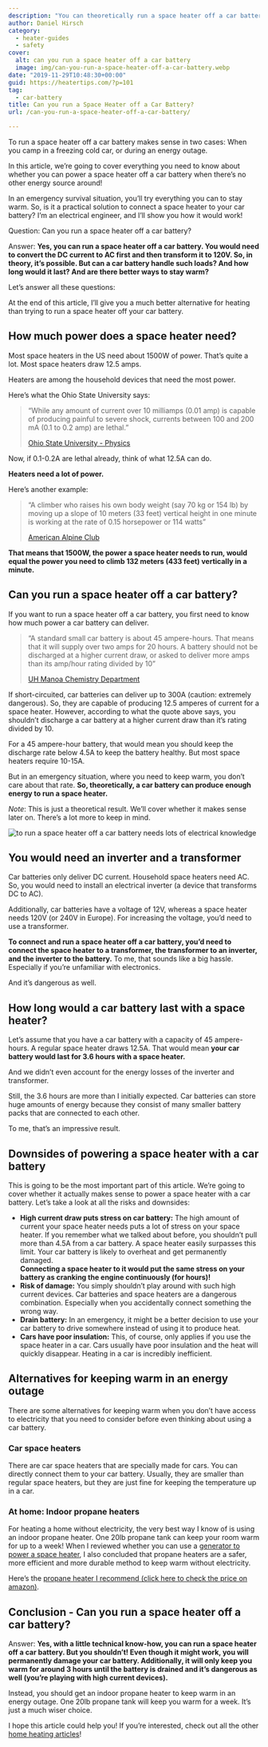 ```yaml
---
description: "You can theoretically run a space heater off a car battery, but you shouldn't. Let me show you much better alternatives to keep warm without electricity."
author: Daniel Hirsch
category:
  - heater-guides
  - safety
cover:
  alt: can you run a space heater off a car battery
  image: img/can-you-run-a-space-heater-off-a-car-battery.webp
date: "2019-11-29T10:48:30+00:00"
guid: https://heatertips.com/?p=101
tag:
  - car-battery
title: Can you run a Space Heater off a Car Battery?
url: /can-you-run-a-space-heater-off-a-car-battery/

---
```

To run a space heater off a car battery makes sense in two cases: When you camp in a freezing cold car, or during an energy outage.

In this article, we’re going to cover everything you need to know about whether you can power a space heater off a car battery when there’s no other energy source around!

In an emergency survival situation, you’ll try everything you can to stay warm. So, is it a practical solution to connect a space heater to your car battery? I’m an electrical engineer, and I’ll show you how it would work!

Question: Can you run a space heater off a car battery?

Answer: **Yes, you can run a space heater off a car battery. You would need to convert the DC current to AC first and then transform it to 120V. So, in theory, it’s possible. But can a car battery handle such loads? And how long would it last? And are there better ways to stay warm?**

Let’s answer all these questions:

At the end of this article, I’ll give you a much better alternative for heating than trying to run a space heater off your car battery.

## How much power does a space heater need?

Most space heaters in the US need about 1500W of power. That’s quite a lot. Most space heaters draw 12.5 amps.

Heaters are among the household devices that need the most power.

Here’s what the Ohio State University says:

> “While any amount of current over 10 milliamps (0.01 amp) is capable of producing painful to severe shock, currents between 100 and 200 mA (0.1 to 0.2 amp) are lethal.”
>
> [Ohio State University - Physics](https://www.asc.ohio-state.edu/physics/p616/safety/fatal_current.html)

Now, if 0.1-0.2A are lethal already, think of what 12.5A can do.

**Heaters need a lot of power.**

Here’s another example:

> “A climber who raises his own body weight (say 70 kg or 154 lb) by moving up a slope of 10 meters (33 feet) vertical height in one minute is working at the rate of 0.15 horsepower or 114 watts”
>
> [American Alpine Club](http://publications.americanalpineclub.org/articles/12198412600/print)

**That means that 1500W, the power a space heater needs to run, would equal the power you need to climb 132 meters (433 feet) vertically in a minute.**

## Can you run a space heater off a car battery?

If you want to run a space heater off a car battery, you first need to know how much power a car battery can deliver.

> “A standard small car battery is about 45 ampere-hours. That means that it will supply over two amps for 20 hours. A battery should not be discharged at a higher current draw, or asked to deliver more amps than its amp/hour rating divided by 10”
>
> [UH Manoa Chemistry Department](http://www.chem.hawaii.edu/uham/bat.html)

If short-circuited, car batteries can deliver up to 300A (caution: extremely dangerous). So, they are capable of producing 12.5 amperes of current for a space heater. However, according to what the quote above says, you shouldn’t discharge a car battery at a higher current draw than it’s rating divided by 10.

For a 45 ampere-hour battery, that would mean you should keep the discharge rate below 4.5A to keep the battery healthy. But most space heaters require 10-15A.

But in an emergency situation, where you need to keep warm, you don’t care about that rate. **So, theoretically, a car battery can produce enough energy to run a space heater.**

_Note_: This is just a theoretical result. We’ll cover whether it makes sense later on. There’s a lot more to keep in mind.

![to run a space heater off a car battery needs lots of electrical knowledge](/img/can-you-run-a-space-heater-off-a-car-battery-power.webp)

## You would need an inverter and a transformer

Car batteries only deliver DC current. Household space heaters need AC. So, you would need to install an electrical inverter (a device that transforms DC to AC).

Additionally, car batteries have a voltage of 12V, whereas a space heater needs 120V (or 240V in Europe). For increasing the voltage, you’d need to use a transformer.

**To connect and run a space heater off a car battery, you’d need to connect the space heater to a transformer, the transformer to an inverter, and the inverter to the battery.** To me, that sounds like a big hassle. Especially if you’re unfamiliar with electronics.

And it’s dangerous as well.

## How long would a car battery last with a space heater?

Let’s assume that you have a car battery with a capacity of 45 ampere-hours. A regular space heater draws 12.5A. That would mean **your car battery would last for 3.6 hours with a space heater.**

And we didn’t even account for the energy losses of the inverter and transformer.

Still, the 3.6 hours are more than I initially expected. Car batteries can store huge amounts of energy because they consist of many smaller battery packs that are connected to each other.

To me, that’s an impressive result.

## Downsides of powering a space heater with a car battery

This is going to be the most important part of this article. We’re going to cover whether it actually makes sense to power a space heater with a car battery. Let’s take a look at all the risks and downsides:

- **High current draw puts stress on car battery:** The high amount of current your space heater needs puts a lot of stress on your space heater. If you remember what we talked about before, you shouldn’t pull more than 4.5A from a car battery. A space heater easily surpasses this limit. Your car battery is likely to overheat and get permanently damaged.  
**Connecting a space heater to it would put the same stress on your battery as cranking the engine continuously (for hours)!**
- **Risk of damage:** You simply shouldn’t play around with such high current devices. Car batteries and space heaters are a dangerous combination. Especially when you accidentally connect something the wrong way.
- **Drain battery:** In an emergency, it might be a better decision to use your car battery to drive somewhere instead of using it to produce heat.
- **Cars have poor insulation:** This, of course, only applies if you use the space heater in a car. Cars usually have poor insulation and the heat will quickly disappear. Heating in a car is incredibly inefficient.

## Alternatives for keeping warm in an energy outage

There are some alternatives for keeping warm when you don’t have access to electricity that you need to consider before even thinking about using a car battery.

### Car space heaters

There are car space heaters that are specially made for cars. You can directly connect them to your car battery. Usually, they are smaller than regular space heaters, but they are just fine for keeping the temperature up in a car.

### At home: Indoor propane heaters

For heating a home without electricity, the very best way I know of is using an indoor propane heater. One 20lb propane tank can keep your room warm for up to a week! When I reviewed whether you can use a [generator to power a space heater](/can-you-run-a-space-heater-off-a-generator/), I also concluded that propane heaters are a safer, more efficient and more durable method to keep warm without electricity.

Here’s the [propane heater I recommend (click here to check the price on amazon)](https://www.amazon.com/Mr-Heater-F274830-Indoor-Safe-Portable/dp/B01DD6C4TC/ref=as_li_ss_tl?ac_md=0-0-aW5kb29yIHByb3BhbmUgaGVhdGVy-ac_d_rm&crid=2WZXD0N5KC2B&keywords=indoor+propane+heater&pd_rd_i=B01DD6C4TC&pd_rd_r=9839cd54-8ba8-4b80-8d2b-818c78be73dd&pd_rd_w=z8Jnn&pd_rd_wg=5fQha&pf_rd_p=6d29ef56-fc35-411a-8a8e-7114f01518f7&pf_rd_r=2PF5QAW2VRGHRJWWZZT6&psc=1&qid=1574667506&sprefix=indoor+pro,aps,213&linkCode=ll1&tag=heatertips-20&linkId=90948b71fb8189d4d51ae8f5fc7f8267&language=en_US).

## Conclusion - Can you run a space heater off a car battery?

Answer: **Yes, with a little technical know-how, you can run a space heater off a car battery. But you shouldn’t! Even though it might work, you will permanently damage your car battery. Additionally, it will only keep you warm for around 3 hours until the battery is drained and it’s dangerous as well (you’re playing with high current devices).**

Instead, you should get an indoor propane heater to keep warm in an energy outage. One 20lb propane tank will keep you warm for a week. It’s just a much wiser choice.

I hope this article could help you! If you’re interested, check out all the other [home heating articles](https://heatertips.com)!
